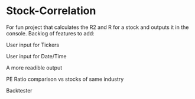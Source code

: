 # Stock-Correlation

For fun project that calculates the R2 and R for a stock and outputs it in the console. Backlog of features to add:

User input for Tickers

User input for Date/Time

A more readible output

PE Ratio comparison vs stocks of same industry

Backtester